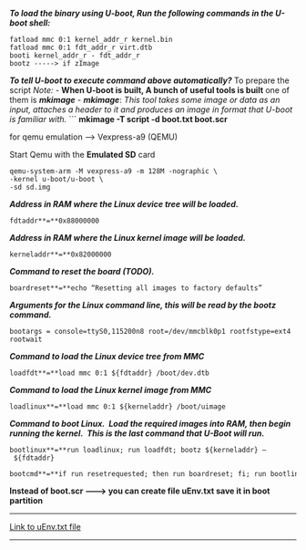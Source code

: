 ***To load the binary using U-boot, Run the following commands in the U-boot shell:***

`````
fatload mmc 0:1 kernel_addr_r kernel.bin
fatload mmc 0:1 fdt_addr_r virt.dtb
booti kernel_addr_r - fdt_addr_r
bootz -----> if zImage
`````
***To tell U-boot to execute command above automatically?***
	To prepare the script
			*Note:*
			 - **When U-boot is built, A bunch of useful tools is built** one of them is ***mkimage***
	 - ***mkimage***: *This tool takes some image or data as an input, attaches a header to it and produces an image in format that U-boot is familiar with.*
	```
            **mkimage -T script -d boot.txt boot.scr**
   


for qemu emulation --> Vexpress-a9 (QEMU)



Start Qemu with the **Emulated SD** card

```shell
qemu-system-arm -M vexpress-a9 -m 128M -nographic \
-kernel u-boot/u-boot \
-sd sd.img
```
***Address in RAM where the Linux device tree will be loaded.***

```
fdtaddr**=**0x88000000
```

***Address in RAM where the Linux kernel image will be loaded.***

```
kerneladdr**=**0x82000000
```

***Command to reset the board (TODO).***

```
boardreset**=**echo “Resetting all images to factory defaults”
```

***Arguments for the Linux command line, this will be read by the bootz command.***


```
bootargs = console=ttyS0,115200n8 root=/dev/mmcblk0p1 rootfstype=ext4 rootwait
```

***Command to load the Linux device tree from MMC***

```
loadfdt**=**load mmc 0:1 ${fdtaddr} /boot/dev.dtb
```

***Command to load the Linux kernel image from MMC***

```
loadlinux**=**load mmc 0:1 ${kerneladdr} /boot/uimage
```

***Command to boot Linux.  Load the required images into RAM, then begin
 running the kernel.  This is the last command that U-Boot will run.***

```
bootlinux**=**run loadlinux; run loadfdt; bootz ${kerneladdr} – ${fdtaddr}
```



```
bootcmd**=**if run resetrequested; then run boardreset; fi; run bootlinux
```


**Instead of boot.scr ---> you can create file uEnv.txt save it in boot partition**


---
[Link to uEnv.txt file](path_to_uEnv.txt.md)

---
